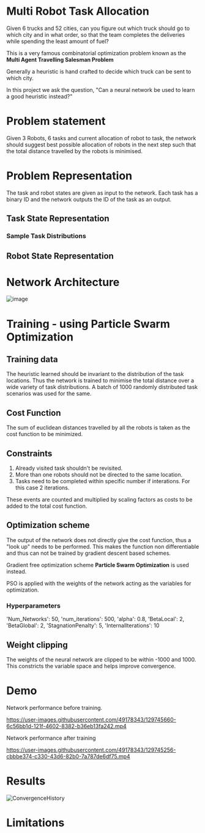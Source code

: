 # Multi Robot Task Allocation

Given 6 trucks and 52 cities, can you figure out which truck should go to which city and in what order, so that the team completes the deliveries while spending the least amount of fuel?

This is a very famous combinatorial optimization problem known as the **Multi Agent Travelling Salesman Problem**

Generally a heuristic is hand crafted to decide which truck can be sent to which city.

In this project we ask the question, "Can a neural network be used to learn a good heuristic instead?"

# Problem statement

Given 3 Robots, 6 tasks and current allocation of robot to task, the network should suggest best possible allocation of robots in the next step such that the total distance travelled by the robots is minimised.

# Problem Representation

The task and robot states are given as input to the network.
Each task has a binary ID and the network outputs the ID of the task as an output.

## Task State Representation

### Sample Task Distributions

## Robot State Representation

# Network Architecture

![image](https://user-images.githubusercontent.com/49178343/129748211-b4ac9951-1d3d-40dd-9536-22e56f5fe80c.png)


# Training - using Particle Swarm Optimization

## Training data
The heuristic learned should be invariant to the distribution of the task locations. Thus the network is trained to minimise the total distance over a wide variety of task distributions. A batch of 1000 randomly distributed task scenarios was used for the same.

## Cost Function

The sum of euclidean distances travelled by all the robots is taken as the cost function to be minimized.

## Constraints

1) Already visited task shouldn't be revisited.
2) More than one robots should not be directed to the same location.
3) Tasks need to be completed within specific number if interations. For this case 2 iterations.

These events are counted and multiplied by scaling factors as costs to be added to the total cost function.

## Optimization scheme

The output of the network does not directly give the cost function, thus a "look up" needs to be performed. This makes the function non differentiable and thus can not be trained by gradient descent based schemes.

Gradient free optimization scheme **Particle Swarm Optimization** is used instead.

PSO is applied with the weights of the network acting as the variables for optimization.

### Hyperparameters
'Num_Networks': 50, 'num_iterations': 500, 'alpha': 0.8, 'BetaLocal': 2, 'BetaGlobal': 2, 'StagnationPenalty': 5, 'InternalIterations': 10

## Weight clipping
The weights of the neural network are clipped to be within -1000 and 1000. This constricts the variable space and helps improve convergence.


# Demo

Network performance before training.

https://user-images.githubusercontent.com/49178343/129745660-6c56bb1d-121f-4602-8382-b36eb13fa242.mp4

Network performance after training

https://user-images.githubusercontent.com/49178343/129745256-cbbbe374-c330-43d6-82b0-7a787de6df75.mp4


# Results

![ConvergenceHistory](https://user-images.githubusercontent.com/49178343/129746891-da8be9ce-2dbb-4d05-96c4-73d4ddf7a991.png)


# Limitations
